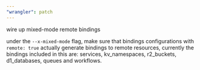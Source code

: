 ```yaml
---
"wrangler": patch
---
```


wire up mixed-mode remote bindings

under the `--x-mixed-mode` flag, make sure that bindings configurations with `remote: true`
actually generate bindings to remote resources, currently the bindings included in this are:
services, kv_namespaces, r2_buckets, d1_databases, queues and workflows.
